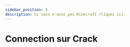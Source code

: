 ```yaml
---
sidebar_position: 5
description: Si vous n'avez pas Minecraft cliquez ici.
---
```


# Connection sur Crack